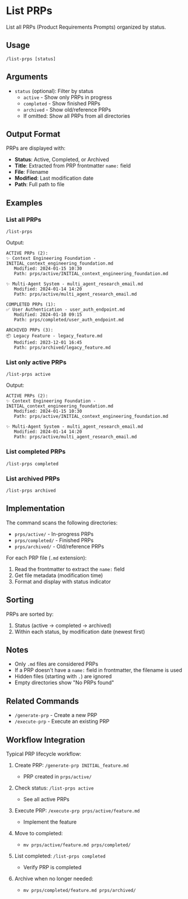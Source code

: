 # List PRPs

List all PRPs (Product Requirements Prompts) organized by status.

## Usage

```
/list-prps [status]
```

## Arguments

- `status` (optional): Filter by status
  - `active` - Show only PRPs in progress
  - `completed` - Show finished PRPs
  - `archived` - Show old/reference PRPs
  - If omitted: Show all PRPs from all directories

## Output Format

PRPs are displayed with:
- **Status**: Active, Completed, or Archived
- **Title**: Extracted from PRP frontmatter `name:` field
- **File**: Filename
- **Modified**: Last modification date
- **Path**: Full path to file

## Examples

### List all PRPs
```
/list-prps
```

Output:
```
ACTIVE PRPs (2):
✨ Context Engineering Foundation - INITIAL_context_engineering_foundation.md
   Modified: 2024-01-15 10:30
   Path: prps/active/INITIAL_context_engineering_foundation.md

✨ Multi-Agent System - multi_agent_research_email.md
   Modified: 2024-01-14 14:20
   Path: prps/active/multi_agent_research_email.md

COMPLETED PRPs (1):
✅ User Authentication - user_auth_endpoint.md
   Modified: 2024-01-10 09:15
   Path: prps/completed/user_auth_endpoint.md

ARCHIVED PRPs (3):
📦 Legacy Feature - legacy_feature.md
   Modified: 2023-12-01 16:45
   Path: prps/archived/legacy_feature.md
```

### List only active PRPs
```
/list-prps active
```

Output:
```
ACTIVE PRPs (2):
✨ Context Engineering Foundation - INITIAL_context_engineering_foundation.md
   Modified: 2024-01-15 10:30
   Path: prps/active/INITIAL_context_engineering_foundation.md

✨ Multi-Agent System - multi_agent_research_email.md
   Modified: 2024-01-14 14:20
   Path: prps/active/multi_agent_research_email.md
```

### List completed PRPs
```
/list-prps completed
```

### List archived PRPs
```
/list-prps archived
```

## Implementation

The command scans the following directories:
- `prps/active/` - In-progress PRPs
- `prps/completed/` - Finished PRPs
- `prps/archived/` - Old/reference PRPs

For each PRP file (`.md` extension):
1. Read the frontmatter to extract the `name:` field
2. Get file metadata (modification time)
3. Format and display with status indicator

## Sorting

PRPs are sorted by:
1. Status (active → completed → archived)
2. Within each status, by modification date (newest first)

## Notes

- Only `.md` files are considered PRPs
- If a PRP doesn't have a `name:` field in frontmatter, the filename is used
- Hidden files (starting with `.`) are ignored
- Empty directories show "No PRPs found"

## Related Commands

- `/generate-prp` - Create a new PRP
- `/execute-prp` - Execute an existing PRP

## Workflow Integration

Typical PRP lifecycle workflow:

1. Create PRP: `/generate-prp INITIAL_feature.md`
   - PRP created in `prps/active/`

2. Check status: `/list-prps active`
   - See all active PRPs

3. Execute PRP: `/execute-prp prps/active/feature.md`
   - Implement the feature

4. Move to completed:
   - `mv prps/active/feature.md prps/completed/`

5. List completed: `/list-prps completed`
   - Verify PRP is completed

6. Archive when no longer needed:
   - `mv prps/completed/feature.md prps/archived/`
